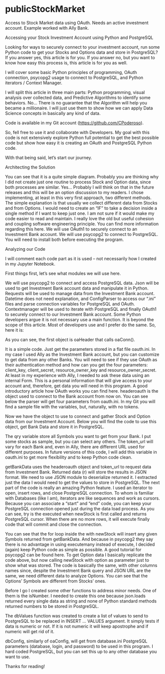 # publicStockMarket
Access to Stock Market data using OAuth. Needs an active investment account. Example worked with Ally Bank.

Accessing your Stock Investment Account using Python and PostgreSQL

Looking for ways to securely connect to your investment account, run some Python code to get your Stocks and Options data and store in PostgreSQL? If you answer yes, this article is for you. If you answer no, but you want to know how easy this process is, this article is for you as well.

I will cover some basic Python principles of programming, OAuth connection, psycopg2 usage to connect to PostgreSQL, and Python iterators / Context Manager.

I will split this article in three main parts: Python programming, visual analysis over collected data, and Predictive Algorithms to identify some behaviors. No… There is no guarantee that the Algorithm will help you became a millionaire. I will just use them to show how we can apply Data Science concepts in basically any kind of data.

Code is available in my Git account (https://github.com/CPoderoso).

So, fell free to use it and collaborate with Developers. My goal with this code is not extensively explore Python full potential to get the best possible code but show how easy it is creating an OAuth and PostgreSQL Python code.

With that being said, let’s start our journey.

Architecting the Solution
 
You can see that it is a quite simple diagram. 
Probably you are thinking why I did not create just one routine to process Stock and Option data, since both processes are similar. Yes… Probably I will think on that in the future releases and this will be an option discussion to my readers. I chose implementing, at least in this very first approach, two different methods. The simple explanation is that usually we collect different data from Stocks and from Options. I would need to create an “IF” to take a decision inside a single method if I want to keep just one. I am not sure if it would make my code easier to read and maintain.
I really love the old but useful cohesion and coupling software engineering principle. You can find more information regarding this here.
We will use OAuth1 to securely connect to an Investment Bank account. We will use psycopg2 to connect to PostgreSQL. You will need to install both before executing the program.

Analyzing our Code

I will comment each code part as it is used – not necessarily how I created in my Jupyter Notebook.

First things first, let’s see what modules we will use here.
 
We will use psycopg2 to connect and access PostgreSQL data. Json will be used to get Investment Bank account data and manipulate it in Python. Requests will be used to manage data from the Investment Bank account. Datetime does not need explanation, and ConfigParser to access our “.ini” files and parse connection variables for PostgreSQL and OAuth. Contextmanager will be used to iterate with PostgreSQL and finally OAuth1 to securely connect to our Investment Bank account.
Some Python developers argue it is not necessary use a main function. It is beyond the scope of this article. Most of developers use and I prefer do the same. So, here it is:
 
As you can see, the first object is oaHeader that calls oaConn(). 
 
It is a simple code. Just get the parameters stored in a flat file oauth.ini. In my case I used Ally as the Investment Bank account, but you can customize to get data from any other Banks. You will need to see if they use OAuth as their authentication method and how can you get the four parameters: client_key, client_secret, resource_owner_key and resource_owner_secret. At least in my experience with Ally, I needed to ask these data using an internal Form. This is a personal information that will give access to your account and, therefore, get data you will need in this program. A good introductory article how OAuth works you can find here.
headeroauth is the object used to connect to the Bank account from now on.
You can see below the parser will get four parameters from oauth.ini. In my Git you will find a sample file with the variables, but, naturally, with no tokens.
 
Now we have the object to use to connect and gather Stock and Option data from our Investment Account. Below you will find the code to use this object, get Bank Data and store it in PostgreSQL.
 
The qry variable store all Symbols you want to get from your Bank. I put some stocks as sample, but you can select any others. The token_url will vary for each Bank and, even in Ally, there are different URL used for different purposes. In future versions of this code, I will add this variable in oauth.ini to get more flexibility and to keep Python code clean.
 
getBankData uses the headeroauth object and token_url to request data from Investment Bank. Returned data (r) will store the results in JSON format. We need to use JSON module to deserialize returned it. I extracted just the data I would need to get the values to store in PostgreSQL.
The next part of the code is really an amazing Python feature. I used an iterator to open, insert rows, and close PostgreSQL connection. To whom is familiar with Databases (like I am), iterators are like sequences and work as cursors. Because you can associate a “start” and “end” code, you can keep your PostgreSQL connection opened just during the data load process. As you can see, try is the executed when newStock is first called and returns PostgreSQL cursor. When there are no more rows, it will execute finally code that will commit and close the connection.
 
You can see that the for loop inside the with newStock will insert any given Symbols returned from getBankData. And because in psycopg2 they say there is no advantage in using executemany instead of execute, I decided (again) keep Python code as simple as possible. A good tutorial for psycopg2 can be found here.
To get Option data I basically replicate the code above, but now calling newStock with option as parameter just to show what was stored. The code is basically the same, with other columns names since, despite the Investment Bank query and JSON URL are the same, we need different data to analyze Options. You can see that the Options’ Symbols are different from Stocks’ ones.
 
Before I go
I created some other functions to address minor needs. One of them is the isNumber. I needed to create this one because json.loads returned every single data as string and none of Python standard methods returned numbers to be stored in PostgreSQL.

The dbValues function was created to create a list of values to send to PostgreSQL to be replaced in INSERT … VALUES argument. It simply tests if data is numeric or not. If it is not numeric it will keep apostrophe and if numeric will get rid of it.
 
dbConfig, similarly of oaConfig, will get from database.ini PostgreSQL parameters (database, login, and password) to be used in this program. I hard coded PostgreSQL, but you can set this up to any other database you want to use.
 
Thanks for reading!
